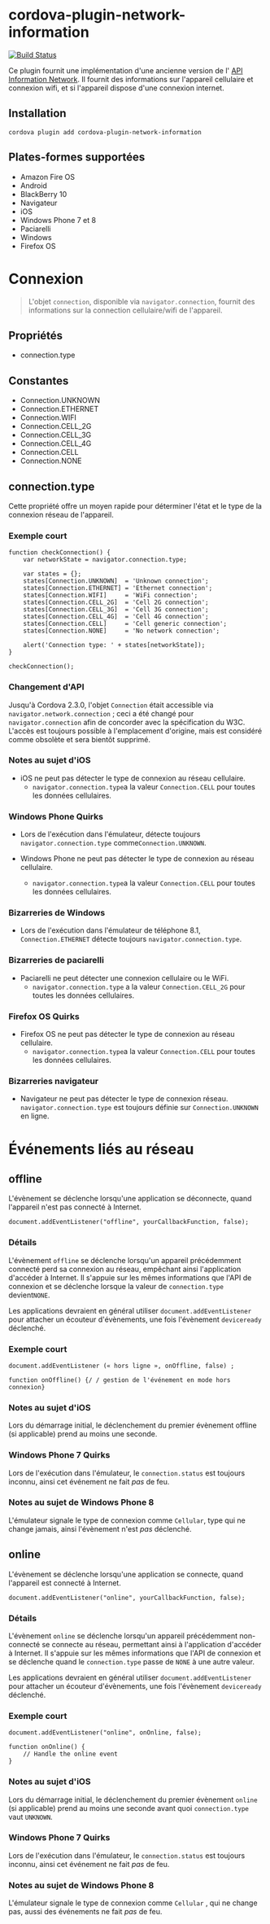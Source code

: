 <!--
# license: Licensed to the Apache Software Foundation (ASF) under one
#         or more contributor license agreements.  See the NOTICE file
#         distributed with this work for additional information
#         regarding copyright ownership.  The ASF licenses this file
#         to you under the Apache License, Version 2.0 (the
#         "License"); you may not use this file except in compliance
#         with the License.  You may obtain a copy of the License at
#
#           http://www.apache.org/licenses/LICENSE-2.0
#
#         Unless required by applicable law or agreed to in writing,
#         software distributed under the License is distributed on an
#         "AS IS" BASIS, WITHOUT WARRANTIES OR CONDITIONS OF ANY
#         KIND, either express or implied.  See the License for the
#         specific language governing permissions and limitations
#         under the License.
-->

# cordova-plugin-network-information

[![Build Status](https://travis-ci.org/apache/cordova-plugin-network-information.svg)](https://travis-ci.org/apache/cordova-plugin-network-information)

Ce plugin fournit une implémentation d'une ancienne version de l' [API Information Network](http://www.w3.org/TR/2011/WD-netinfo-api-20110607/). Il fournit des informations sur l'appareil cellulaire et connexion wifi, et si l'appareil dispose d'une connexion internet.

## Installation

    cordova plugin add cordova-plugin-network-information


## Plates-formes supportées

  * Amazon Fire OS
  * Android
  * BlackBerry 10
  * Navigateur
  * iOS
  * Windows Phone 7 et 8
  * Paciarelli
  * Windows
  * Firefox OS

# Connexion

> L'objet `connection`, disponible via `navigator.connection`, fournit des informations sur la connection cellulaire/wifi de l'appareil.

## Propriétés

  * connection.type

## Constantes

  * Connection.UNKNOWN
  * Connection.ETHERNET
  * Connection.WIFI
  * Connection.CELL_2G
  * Connection.CELL_3G
  * Connection.CELL_4G
  * Connection.CELL
  * Connection.NONE

## connection.type

Cette propriété offre un moyen rapide pour déterminer l'état et le type de la connexion réseau de l'appareil.

### Exemple court

    function checkConnection() {
        var networkState = navigator.connection.type;

        var states = {};
        states[Connection.UNKNOWN]  = 'Unknown connection';
        states[Connection.ETHERNET] = 'Ethernet connection';
        states[Connection.WIFI]     = 'WiFi connection';
        states[Connection.CELL_2G]  = 'Cell 2G connection';
        states[Connection.CELL_3G]  = 'Cell 3G connection';
        states[Connection.CELL_4G]  = 'Cell 4G connection';
        states[Connection.CELL]     = 'Cell generic connection';
        states[Connection.NONE]     = 'No network connection';

        alert('Connection type: ' + states[networkState]);
    }

    checkConnection();


### Changement d'API

Jusqu'à Cordova 2.3.0, l'objet `Connection` était accessible via `navigator.network.connection` ; ceci a été changé pour `navigator.connection` afin de concorder avec la spécification du W3C. L'accès est toujours possible à l'emplacement d'origine, mais est considéré comme obsolète et sera bientôt supprimé.

### Notes au sujet d'iOS

  * iOS ne peut pas détecter le type de connexion au réseau cellulaire.
      * `navigator.connection.type`a la valeur `Connection.CELL` pour toutes les données cellulaires.

### Windows Phone Quirks

  * Lors de l'exécution dans l'émulateur, détecte toujours `navigator.connection.type` comme`Connection.UNKNOWN`.

  * Windows Phone ne peut pas détecter le type de connexion au réseau cellulaire.

      * `navigator.connection.type`a la valeur `Connection.CELL` pour toutes les données cellulaires.

### Bizarreries de Windows

  * Lors de l'exécution dans l'émulateur de téléphone 8.1, `Connection.ETHERNET` détecte toujours `navigator.connection.type`.

### Bizarreries de paciarelli

  * Paciarelli ne peut détecter une connexion cellulaire ou le WiFi.
      * `navigator.connection.type` a la valeur `Connection.CELL_2G` pour toutes les données cellulaires.

### Firefox OS Quirks

  * Firefox OS ne peut pas détecter le type de connexion au réseau cellulaire.
      * `navigator.connection.type`a la valeur `Connection.CELL` pour toutes les données cellulaires.

### Bizarreries navigateur

  * Navigateur ne peut pas détecter le type de connexion réseau. `navigator.connection.type` est toujours définie sur `Connection.UNKNOWN` en ligne.

# Événements liés au réseau

## offline

L'évènement se déclenche lorsqu'une application se déconnecte, quand l'appareil n'est pas connecté à Internet.

    document.addEventListener("offline", yourCallbackFunction, false);


### Détails

L'évènement `offline` se déclenche lorsqu'un appareil précédemment connecté perd sa connexion au réseau, empêchant ainsi l'application d'accéder à Internet. Il s'appuie sur les mêmes informations que l'API de connexion et se déclenche lorsque la valeur de `connection.type` devient`NONE`.

Les applications devraient en général utiliser `document.addEventListener` pour attacher un écouteur d'évènements, une fois l'évènement `deviceready` déclenché.

### Exemple court

    document.addEventListener (« hors ligne », onOffline, false) ;

    function onOffline() {/ / gestion de l'événement en mode hors connexion}


### Notes au sujet d'iOS

Lors du démarrage initial, le déclenchement du premier évènement offline (si applicable) prend au moins une seconde.

### Windows Phone 7 Quirks

Lors de l'exécution dans l'émulateur, le `connection.status` est toujours inconnu, ainsi cet événement ne fait *pas* de feu.

### Notes au sujet de Windows Phone 8

L'émulateur signale le type de connexion comme `Cellular`, type qui ne change jamais, ainsi l'évènement n'est *pas* déclenché.

## online

L'évènement se déclenche lorsqu'une application se connecte, quand l'appareil est connecté à Internet.

    document.addEventListener("online", yourCallbackFunction, false);


### Détails

L'évènement `online` se déclenche lorsqu'un appareil précédemment non-connecté se connecte au réseau, permettant ainsi à l'application d'accéder à Internet. Il s'appuie sur les mêmes informations que l'API de connexion et se déclenche quand le `connection.type` passe de `NONE` à une autre valeur.

Les applications devraient en général utiliser `document.addEventListener` pour attacher un écouteur d'évènements, une fois l'évènement `deviceready` déclenché.

### Exemple court

    document.addEventListener("online", onOnline, false);

    function onOnline() {
        // Handle the online event
    }


### Notes au sujet d'iOS

Lors du démarrage initial, le déclenchement du premier évènement `online` (si applicable) prend au moins une seconde avant quoi `connection.type` vaut `UNKNOWN`.

### Windows Phone 7 Quirks

Lors de l'exécution dans l'émulateur, le `connection.status` est toujours inconnu, ainsi cet événement ne fait *pas* de feu.

### Notes au sujet de Windows Phone 8

L'émulateur signale le type de connexion comme `Cellular` , qui ne change pas, aussi des événements ne fait *pas* de feu.